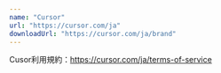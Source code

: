 ```yaml
---
name: "Cursor"
url: "https://cursor.com/ja"
downloadUrl: "https://cursor.com/ja/brand"
---
```


Cusor利用規約：https://cursor.com/ja/terms-of-service
